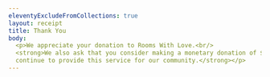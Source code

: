 ```yaml
---
eleventyExcludeFromCollections: true
layout: receipt
title: Thank You
body:
  <p>We appreciate your donation to Rooms With Love.<br/>
  <strong>We also ask that you consider making a monetary donation of $25 to help us
  continue to provide this service for our community.</strong></p>
---
```

